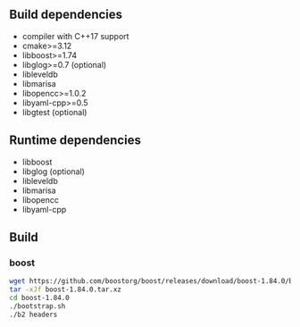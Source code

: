 <meta charset="UTF-8">

Build dependencies
---
  - compiler with C++17 support
  - cmake>=3.12
  - libboost>=1.74
  - libglog>=0.7 (optional)
  - libleveldb
  - libmarisa
  - libopencc>=1.0.2
  - libyaml-cpp>=0.5
  - libgtest (optional)

Runtime dependencies
---
  - libboost
  - libglog (optional)
  - libleveldb
  - libmarisa
  - libopencc
  - libyaml-cpp

## Build
### boost
```bash
wget https://github.com/boostorg/boost/releases/download/boost-1.84.0/boost-1.84.0.tar.xz
tar -xJf boost-1.84.0.tar.xz
cd boost-1.84.0
./bootstrap.sh
./b2 headers
```
